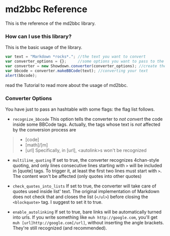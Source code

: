 md2bbc Reference
================

This is the reference of the md2bbc library.

### How can I use this library? ###

This is the basic usage of the library.

```js
var text = "Markdown *rocks*."; //the text you want to convert
var converter_options = {};     //some options you want to pass to the converter
var converter = new Showdown.converter(converter_options); //create the converter
var bbcode = converter.makeBBCode(text); //converting your text
alert(bbcode);
```

read the Tutorial to read more about the usage of md2bbc.

### Converter Options ###

You have just to pass an hashtable with some flags: the flag list follows.

* `recognize_bbcode`
This option tells the converter to _not convert_ the code inside some BBCode tags.
Actually, the tags whose text is _not_ affected by the conversion process are
> * [code]
> * [math]/[m]
> * [url]
Specifically, in [url], \<autolink>s won't be recognized

* `multiline_quoting`
If set to true, the converter recognizes 4chan-style quoting, and only lines consecutive lines starting with `>` will be included in [quote] tags.
To trigger it, at least the first two lines must start with `>`.
The content won't be affected (only quotes into other quotes)

* `check_quotes_into_lists`
If set to true, the converter will take care of quotes used inside list' text.
The original implementation of Markdown does not check that and closes the list (`</ul>`) before closing the `<blockquote>` tag.
I suggest to set it to true.

* `enable_autolinking`
If set to true, bare links will be automatically turned into urls.
If you write something like `muh http://google.com`, you'll get `muh [url]http://google.com[/url]`, without inserting the angle brackets. They're still recognized (and recommended).
